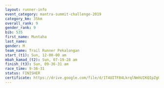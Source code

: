 ```yaml
---
layout: runner-info 
event_category: mantra-summit-challenge-2019 
category_km: 35km 
overall_rank: 9
gender_rank: 9
bib: 535
first_name: Muntaha
last_name: 
gender: M
team_name: Trail Runner Pekalongan
start_(t1): Sun, 12-00-00 am
mbah_kamad_(t2): Sun, 07-19-28 am
finish_(t3): Sun, 09-36-31 am
race_time: 9-36-31
status: FINISHER
certificate: https://drive.google.com/file/d/1T4UITF84LkrqlNmhUIKQIpZgQNfAtMmS/view?usp=sharing
---
```

